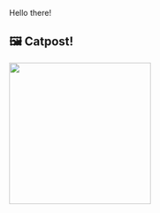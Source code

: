 Hello there!



## 🖼️ Catpost!

<sub>
    <img src="https://cdn2.thecatapi.com/images/dpc.jpg" height="256">
</sub>


